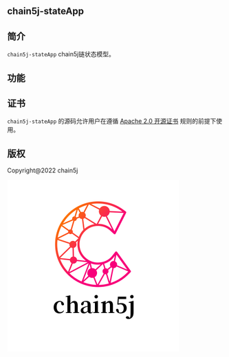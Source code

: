 ## chain5j-stateApp

## 简介
`chain5j-stateApp` chain5j链状态模型。

## 功能

## 证书
`chain5j-stateApp` 的源码允许用户在遵循 [Apache 2.0 开源证书](LICENSE) 规则的前提下使用。

## 版权
Copyright@2022 chain5j

![chain5j](./chain5j.png)


